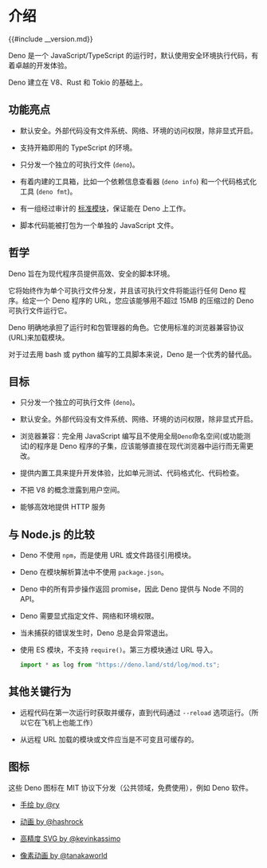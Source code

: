 # 介绍

{{#include __version.md}}

Deno 是一个 JavaScript/TypeScript 的运行时，默认使用安全环境执行代码，有着卓越的开发体验。

Deno 建立在 V8、Rust 和 Tokio 的基础上。

## 功能亮点

- 默认安全。外部代码没有文件系统、网络、环境的访问权限，除非显式开启。

- 支持开箱即用的 TypeScript 的环境。

- 只分发一个独立的可执行文件 (`deno`)。

- 有着内建的工具箱，比如一个依赖信息查看器 (`deno info`) 和一个代码格式化工具 (`deno fmt`)。

- 有一组经过审计的 [标准模块](https://github.com/denoland/deno/tree/master/std)，保证能在 Deno 上工作。

- 脚本代码能被打包为一个单独的 JavaScript 文件。

## 哲学

Deno 旨在为现代程序员提供高效、安全的脚本环境。

它将始终作为单个可执行文件分发，并且该可执行文件将能运行任何 Deno 程序。给定一个 Deno 程序的 URL，您应该能够用不超过 15MB 的压缩过的 Deno 可执行文件运行它。

Deno 明确地承担了运行时和包管理器的角色。它使用标准的浏览器兼容协议(URL)来加载模块。

对于过去用 bash 或 python 编写的工具脚本来说，Deno 是一个优秀的替代品。

## 目标

- 只分发一个独立的可执行文件 (`deno`)。

- 默认安全。外部代码没有文件系统、网络、环境的访问权限，除非显式开启。

- 浏览器兼容：完全用 JavaScript 编写且不使用全局`Deno`命名空间(或功能测试)的程序是 Deno 程序的子集，应该能够直接在现代浏览器中运行而无需更改。

- 提供内置工具来提升开发体验，比如单元测试、代码格式化、代码检查。

- 不把 V8 的概念泄露到用户空间。

- 能够高效地提供 HTTP 服务

## 与 Node.js 的比较

- Deno 不使用 `npm`，而是使用 URL 或文件路径引用模块。
- Deno 在模块解析算法中不使用 `package.json`。
- Deno 中的所有异步操作返回 promise，因此 Deno 提供与 Node 不同的 API。
- Deno 需要显式指定文件、网络和环境权限。
- 当未捕获的错误发生时，Deno 总是会异常退出。
- 使用 ES 模块，不支持 `require()`。第三方模块通过 URL 导入。

  ```javascript
  import * as log from "https://deno.land/std/log/mod.ts";
  ```

## 其他关键行为

- 远程代码在第一次运行时获取并缓存，直到代码通过 `--reload` 选项运行。（所以它在飞机上也能工作）

- 从远程 URL 加载的模块或文件应当是不可变且可缓存的。

## 图标

这些 Deno 图标在 MIT 协议下分发（公共领域，免费使用），例如 Deno 软件。

- [手绘 by @ry](https://deno.land/images/deno_logo.png)

- [动画 by @hashrock](https://github.com/denolib/animated-deno-logo/)

- [高精度 SVG by @kevinkassimo](https://github.com/denolib/high-res-deno-logo)

- [像素动画 by @tanakaworld](https://deno.land/images/deno_logo_4.gif)
